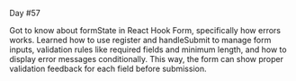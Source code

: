 Day #57<br>

Got to know about formState in React Hook Form, specifically how errors works. Learned how to use register and handleSubmit to manage form inputs, validation rules like required fields and minimum length, and how to display error messages conditionally. This way, the form can show proper validation feedback for each field before submission.
